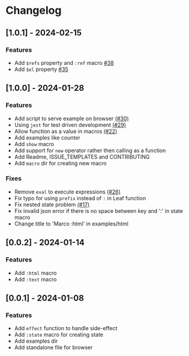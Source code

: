 
# Changelog



## [1.0.1] - 2024-02-15

### Features
- Add `$refs` property and `:ref` macro [#38](https://github.com/AmolKumarGupta/leafjs/issues/38)
- Add `$el` property [#35](https://github.com/AmolKumarGupta/leafjs/issues/35)



## [1.0.0] - 2024-01-28

### Features
- Add script to serve example on browser [(#30)](https://github.com/AmolKumarGupta/leafjs/issues/30)
- Using `jest` for test driven development [(#29)](https://github.com/AmolKumarGupta/leafjs/issues/29)
- Allow function as a value in macros [(#22)](https://github.com/AmolKumarGupta/leafjs/issues/22)
- Add examples like counter
- Add `show` macro
- Add support for `new` operator rather then calling as a function
- Add Readme, ISSUE_TEMPLATES and CONTRIBUTING
- Add `macro` dir for creating new macro

### Fixes
- Remove `eval` to execute expressions [(#26)](https://github.com/AmolKumarGupta/leafjs/issues/26)
- Fix typo for using `prefix` instead of `:` in Leaf function 
- Fix nested state problem [(#17)](https://github.com/AmolKumarGupta/leafjs/issues/17)
- Fix invalid json error if there is no space between key and ':' in state macro
- Change title to 'Marco :html' in examples/html



## [0.0.2] - 2024-01-14

### Features
- Add `:html` macro
- Add `:text` macro



## [0.0.1] - 2024-01-08

### Features
- Add `effect` function to handle side-effect
- Add `:state` macro for creating state
- Add examples dir
- Add standalone file for browser
